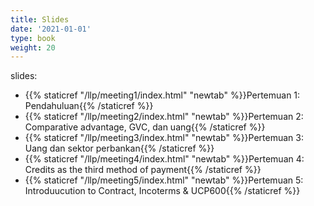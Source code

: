 ```yaml
---
title: Slides
date: '2021-01-01'
type: book
weight: 20
---
```


slides:

- {{% staticref "/llp/meeting1/index.html" "newtab" %}}Pertemuan 1: Pendahuluan{{% /staticref %}}
- {{% staticref "/llp/meeting2/index.html" "newtab" %}}Pertemuan 2: Comparative advantage, GVC, dan uang{{% /staticref %}}
- {{% staticref "/llp/meeting3/index.html" "newtab" %}}Pertemuan 3: Uang dan sektor perbankan{{% /staticref %}}
- {{% staticref "/llp/meeting4/index.html" "newtab" %}}Pertemuan 4: Credits as the third method of payment{{% /staticref %}}
- {{% staticref "/llp/meeting5/index.html" "newtab" %}}Pertemuan 5: Introduucution to Contract, Incoterms & UCP600{{% /staticref %}}
